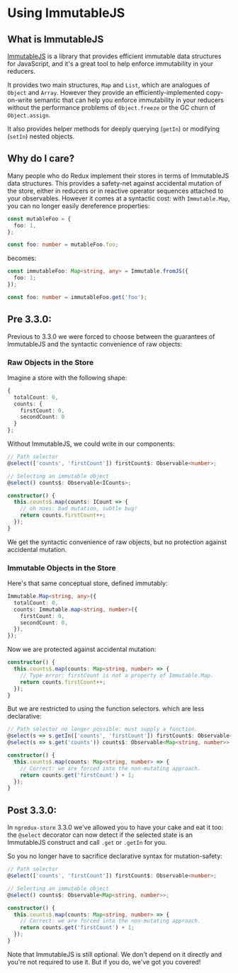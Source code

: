 # Using ImmutableJS

## What is ImmutableJS

[ImmutableJS](https://facebook.github.io/immutable-js/) is a library that
provides efficient immutable data structures for JavaScript, and it's a great
tool to help enforce immutability in your reducers.

It provides two main structures, `Map` and `List`, which are analogues of
`Object` and `Array`. However they provide an efficiently-implemented
copy-on-write semantic that can help you enforce immutability in your reducers
without the performance problems of `Object.freeze` or the GC churn of
`Object.assign`.

It also provides helper methods for deeply querying (`getIn`) or modifying
(`setIn`) nested objects.

## Why do I care?

Many people who do Redux implement their stores in terms of ImmutableJS data
structures. This provides a safety-net against accidental mutation of the store,
either in reducers or in reactive operator sequences attached to your
observables. However it comes at a syntactic cost: with `Immutable.Map`, you
can no longer easily dereference properties:

```typescript
const mutableFoo = {
  foo: 1,
};

const foo: number = mutableFoo.foo;
```

becomes:

```typescript
const immutableFoo: Map<string, any> = Immutable.fromJS({
  foo: 1;
});

const foo: number = immutableFoo.get('foo');
```

## Pre 3.3.0:

Previous to 3.3.0 we were forced to choose between the guarantees of ImmutableJS
and the syntactic convenience of raw objects:

### Raw Objects in the Store

Imagine a store with the following shape:

```typescript
{
  totalCount: 0,
  counts: {
    firstCount: 0,
    secondCount: 0
  }
};
```

Without ImmutableJS, we could write in our components:

```typescript
// Path selector
@select(['counts', 'firstCount']) firstCount$: Observable<number>;

// Selecting an immutable object
@select() counts$: Observable<ICounts>;

constructor() {
  this.counts$.map(counts: ICount => {
    // oh noes: bad mutation, subtle bug!
    return counts.firstCount++;
  });
}
```

We get the syntactic convenience of raw objects, but no protection against
accidental mutation.

### Immutable Objects in the Store

Here's that same conceptual store, defined immutably:

```typescript
Immutable.Map<string, any>({
  totalCount: 0,
  counts: Immutable.map<string, number>({
    firstCount: 0,
    secondCount: 0,
  }),
});
```

Now we are protected against accidental mutation:

```typescript
constructor() {
  this.counts$.map(counts: Map<string, number> => {
    // Type error: firstCount is not a property of Immutable.Map.
    return counts.firstCount++;
  });
}
```

But we are restricted to using the function selectors. which are less
declarative:

```typescript
// Path selector no longer possible: must supply a function.
@select(s => s.getIn(['counts', 'firstCount']) firstCount$: Observable<number>;
@select(s => s.get('counts')) counts$: Observable<Map<string, number>>;

constructor() {
  this.counts$.map(counts: Map<string, number> => {
    // Correct: we are forced into the non-mutating approach.
    return counts.get('firstCount') + 1;
  });
}
```

## Post 3.3.0:

In `ngredux-store` 3.3.0 we've allowed you to have your cake and eat it too: the
`@select` decorator can now detect if the selected state is an ImmutableJS
construct and call `.get` or `.getIn` for you.

So you no longer have to sacrifice declarative syntax for mutation-safety:

```typescript
// Path selector
@select(['counts', 'firstCount']) firstCount$: Observable<number>;

// Selecting an immutable object
@select() counts$: Observable<Map<string, number>>;

constructor() {
  this.counts$.map(counts: Map<string, number> => {
    // Correct: we are forced into the non-mutating approach.
    return counts.get('firstCount') + 1;
  });
}
```

Note that ImmutableJS is still optional. We don't depend on it directly
and you're not required to use it. But if you do, we've got you covered!

